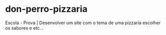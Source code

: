 # don-perro-pizzaria
Escola - Prova | Desenvolver um site com o tema de uma pizzaria escolher os sabores e etc...
